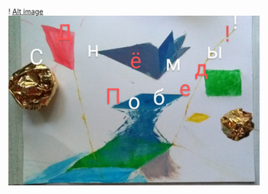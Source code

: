 
! [Alt image](https://github.com/{Ne1heLe}/{Ne1heLe.github.io}/raw/{master}/{https://github.com/Ne1heLe/Ne1heLe.github.io/master/IMG_20200509_121713~3.jpeg)
<img src="https://github.com/Ne1heLe/Ne1heLe.github.io/raw/master/IMG_20200509_121713~3.jpeg"/>
